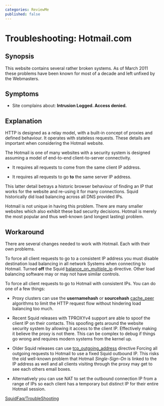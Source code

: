 ```yaml
---
categories: ReviewMe
published: false
---
```

# Troubleshooting: Hotmail.com

## Synopsis

This website contains several rather broken systems. As of March 2011
these problems have been known for most of a decade and left unfixed by
the Webmasters.

## Symptoms

  - Site complains about: **Intrusion Logged. Access denied.**

## Explanation

HTTP is designed as a relay model, with a built-in concept of proxies
and defined behaviour. It operates with stateless requests. These
details are important when considering the Hotmail website.

The Hotmail is one of many websites with a security system is designed
assuming a model of end-to-end client-to-server connectivity.

  - It requires all requests to come from the same client IP address.

  - It requires all requests to go **to** the same server IP address.

This latter detail betrays a historic browser behaviour of finding an IP
that works for the website and re-using it for many connections. Squid
historically did load balancing across all DNS provided IPs.

Hotmail is not unique in having this problem. There are many smaller
websites which also exhibit these bad security decisions. Hotmail is
merely the most popular and thus well-known (and longest lasting)
problem.

## Workaround

There are several changes needed to work with Hotmail. Each with their
own problems.

To force all client requests to go to a consistent IP address you must
disable destination load balancing in all network Systems when
connecting to Hotmail. Turned **off** the Squid
[balance_on_multiple_ip](http://www.squid-cache.org/Doc/config/balance_on_multiple_ip)
directive. Other load balancing software may or may not have similar
controls.

To force all client requests to go to Hotmail with consistent IPs. You
can do one of a few things:

  - Proxy clusters can use the **usernamehash** or **sourcehash**
    [cache_peer](http://www.squid-cache.org/Doc/config/cache_peer)
    algorithms to limit the HTTP request flow without hindering load
    balancing too much.

  - Recent Squid releases with TPROXYv4 support are able to spoof the
    client IP on their contacts. This spoofing gets around the website
    security system by allowing it access to the client IP. Effectively
    making it believe the proxy is not there. This can be complex to
    debug if things go wrong and requires modern systems from the kernel
    up.

  - Older Squid releases can use
    [tcp_outgoing_address](http://www.squid-cache.org/Doc/config/tcp_outgoing_address)
    directive Forcing all outgoing requests to Hotmail to use a fixed
    Squid outbound IP. This risks the old well-known problem that
    Hotmail *Single-Sign-On* is linked to the IP address as well and all
    clients visiting through the proxy may get to see each others email
    boxes.

  - Alternatively you can use NAT to set the outbound connection IP from
    a range of IPs so each client has a temporary but distinct IP for
    their entire Hotmail session.


[SquidFaq/TroubleShooting](/SquidFaq/TroubleShooting)
